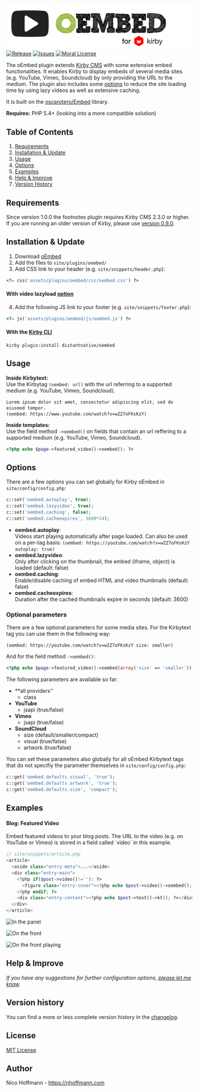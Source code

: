 ![oEmbed for Kirby CMS](docs/logo.png)  
[![Release](https://img.shields.io/github/release/distantnative/oembed.svg)](https://github.com/distantnative/oembed/releases) [![Issues](https://img.shields.io/github/issues/distantnative/oembed.svg)](https://github.com/distantnative/oembed/issues) [![Moral License](https://img.shields.io/badge/buy-moral_license-8dae28.svg)](https://gumroad.com/l/kirby-oembed)

The oEmbed plugin extends [Kirby CMS](http://getkirby.com) with some extensive embed functionalities. It enables Kirby to display embeds of several media sites (e.g. YouTube, Vimeo, Soundcloud) by only providing the URL to the medium. The plugin also includes some [options](#Options) to reduce the site loading time by using lazy videos as well as extensive caching.

It is built on the [oscarotero/Embed](https://github.com/oscarotero/Embed) library.

**Requires:** PHP 5.4+ (looking into a more compatible solution)


## Table of Contents
1. [Requirements](#Requirements)
2. [Installation & Update](#Installation)
3. [Usage](#Usage)
4. [Options](#Options)
5. [Examples](#Usage)
6. [Help & Improve](#Help)
7. [Version History](#VersionHistory)

## Requirements <a id="Requirements"></a>
Since version 1.0.0 the footnotes plugin requires Kirby CMS 2.3.0 or higher.  
If you are running an older version of Kirby, please use [version 0.9.0](https://github.com/distantnative/footnotes/releases/tag/v0.9).


## Installation & Update <a id="Installation"></a>
1. Download [oEmbed](https://github.com/distantnative/oembed/zipball/master/)
2. Add the files to `site/plugins/oembed/` 
3. Add CSS link to your header (e.g. `site/snippets/header.php`):
```php
<?= css('assets/plugins/oembed/css/oembed.css') ?>
```

#### With video lazyload [option](#Options)
4. Add the following JS link to your footer (e.g. `site/snippets/footer.php`):
```php
<?= js('assets/plugins/oembed/js/oembed.js') ?>
```

#### With the [Kirby CLI](https://github.com/getkirby/cli)
```
kirby plugin:install distantnative/oembed
```


## Usage <a id="Usage"></a>
**Inside Kirbytext:**  
Use the Kirbytag `(oembed: url)` with the url referring to a supported medium (e.g. YouTube, Vimeo, Soundcloud).
```
Lorem ipsum dolor sit amet, consectetur adipiscing elit, sed do eiusmod tempor.
(oembed: https://www.youtube.com/watch?v=wZZ7oFKsKzY)
```

**Inside templates:**  
Use the field method `->oembed()` on fields that contain an url reffering to a supported medium (e.g. YouTube, Vimeo, Soundcloud).
```php
<?php echo $page->featured_video()->oembed(); ?>
```


## Options <a id="Options"></a>
There are a few options you can set globally for Kirby oEmbed in `site/config/config.php`:
```php
c::set('oembed.autoplay', true);
c::set('oembed.lazyvideo', true);
c::set('oembed.caching', false);
c::set('oembed.cacheexpires', 3600*24);
```
- **oembed.autoplay**:  
Videos start playing automatically after page loaded. Can also be used on a per-tag basis: `(oembed: https://youtube.com/watch?v=wZZ7oFKsKzY autoplay: true)`
- **oembed.lazyvideo**:  
Only after clicking on the thumbnail, the embed (iframe, object) is loaded (default: false)
- **oembed.caching**:  
Enable/disable caching of embed HTML and video thumbnails (default: false)
- **oembed.cacheexpires**:  
Duration after the cached thumbnails expire in seconds (default: 3600)

### Optional parameters
There are a few optional parameters for some media sites. For the Kirbytext tag you can use them in the following way:
 
```
(oembed: https://youtube.com/watch?v=wZZ7oFKsKzY size: smaller)
```

And for the field method `->oembed()`:
```php
<?php echo $page->featured_video()->oembed(array('size' => 'smaller')); ?>
```

The following parameters are available so far:
- **all providers''
    - class
- **YouTube**
    - jsapi (true/false)
- **Vimeo**
    - jsapi (true/false)
- **SoundCloud**
    - size (default/smaller/compact)
    - visual (true/false)
    - artwork (true/false)

You can set these parameters also globally for all oEmbed Kirbytext tags that do not specifiy the parameter themselves in `site/config/config.php`:
```php
c::get('oembed.defaults.visual', 'true');
c::get('oembed.defaults.artwork', 'true');
c::get('oembed.defaults.size', 'compact');
```


## Examples <a id="Examples"></a>
#### Blog: Featured Video
Embed featured videos to your blog posts. The URL to the video (e.g. on YouTube or Vimeo) is stored in a field called ´video´ in this example.
```php
// site/snippets/article.php
<article>
  <aside class="entry-meta">...</aside>
  <div class="entry-main">
    <?php if($post->video()!=''): ?>
      <figure class="entry-cover"><?php echo $post->video()->oembed(); ?></figure>
    <?php endif; ?>
    <div class="entry-content"><?php echo $post->text()->kt(); ?></div>
  </div>
</article>
```

![In the panel](http://distantnative.com/remote/github/kirby-oembed-github-example1.png)

![On the front](http://distantnative.com/remote/github/kirby-oembed-github-example2.png)

![On the front playing](http://distantnative.com/remote/github/kirby-oembed-github-example3.png)


## Help & Improve <a id="Help"></a>
*If you have any suggestions for further configuration options, [please let me know](https://github.com/distantnative/oembed/issues/new).*


## Version history <a id="VersionHistory"></a>
You can find a more or less complete version history in the [changelog](docs/CHANGELOG.md).

## License
[MIT License](http://www.opensource.org/licenses/mit-license.php)

## Author
Nico Hoffmann - <https://nhoffmann.com>
